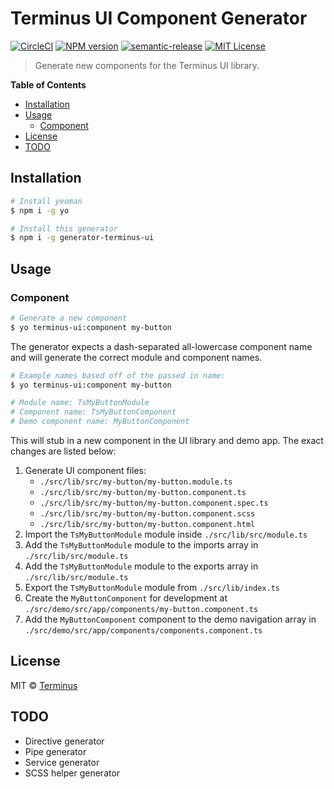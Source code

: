 # Terminus UI Component Generator

[![CircleCI][circle-badge]][circle-link] [![NPM version][npm-image]][npm-url] [![semantic-release][semantic-release-badge]][semantic-release] [![MIT License][license-image]][license-url]

> Generate new components for the Terminus UI library.


<!-- START doctoc generated TOC please keep comment here to allow auto update -->
<!-- DON'T EDIT THIS SECTION, INSTEAD RE-RUN doctoc TO UPDATE -->
**Table of Contents**

- [Installation](#installation)
- [Usage](#usage)
  - [Component](#component)
- [License](#license)
- [TODO](#todo)

<!-- END doctoc generated TOC please keep comment here to allow auto update -->


## Installation

```bash
# Install yeoman
$ npm i -g yo

# Install this generator
$ npm i -g generator-terminus-ui
```

## Usage


### Component

```bash
# Generate a new component
$ yo terminus-ui:component my-button
```

The generator expects a dash-separated all-lowercase component name and will generate the correct
module and component names.

```bash
# Example names based off of the passed in name:
$ yo terminus-ui:component my-button

# Module name: TsMyButtonModule
# Component name: TsMyButtonComponent
# Demo component name: MyButtonComponent
```

This will stub in a new component in the UI library and demo app. The exact changes are listed
below:

1. Generate UI component files:
    - `./src/lib/src/my-button/my-button.module.ts`
    - `./src/lib/src/my-button/my-button.component.ts`
    - `./src/lib/src/my-button/my-button.component.spec.ts`
    - `./src/lib/src/my-button/my-button.component.scss`
    - `./src/lib/src/my-button/my-button.component.html`
1. Import the `TsMyButtonModule` module inside `./src/lib/src/module.ts`
1. Add the `TsMyButtonModule` module to the imports array in `./src/lib/src/module.ts`
1. Add the `TsMyButtonModule` module to the exports array in `./src/lib/src/module.ts`
1. Export the `TsMyButtonModule` module from `./src/lib/index.ts`
1. Create the `MyButtonComponent` for development at `./src/demo/src/app/components/my-button.component.ts`
1. Add the `MyButtonComponent` component to the demo navigation array in `./src/demo/src/app/components/components.component.ts`


## License

MIT © [Terminus][license-url]


## TODO

- Directive generator
- Pipe generator
- Service generator
- SCSS helper generator


[npm-image]: https://badge.fury.io/js/generator-terminus-ui.svg
[npm-url]: https://npmjs.org/package/generator-terminus-ui
[semantic-release-badge]: https://img.shields.io/badge/%20%20%F0%9F%93%A6%F0%9F%9A%80-semantic--release-e10079.svg
[semantic-release]: https://github.com/semantic-release/semantic-release
[terminus-ui]: https://github.com/GetTerminus/terminus-ui
[yeoman]: http://yeoman.io
[license-image]: http://img.shields.io/badge/license-MIT-blue.svg
[license-url]: LICENSE
[circle-badge]: https://circleci.com/gh/GetTerminus/generator-terminus-ui/tree/master.svg?style=shield
[circle-link]: https://circleci.com/gh/GetTerminus/generator-terminus-ui/tree/master
